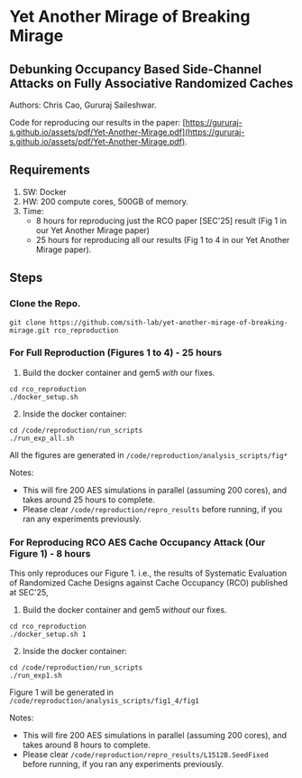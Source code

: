 # Yet Another Mirage of Breaking Mirage
## **Debunking Occupancy Based Side-Channel Attacks on Fully Associative Randomized Caches**

Authors: Chris Cao, Gururaj Saileshwar.

Code for reproducing our results in the paper: [https://gururaj-s.github.io/assets/pdf/Yet-Another-Mirage.pdf](https://gururaj-s.github.io/assets/pdf/Yet-Another-Mirage.pdf).

## Requirements
1. SW: Docker
2. HW: 200 compute cores, 500GB of memory.
3. Time:
   - 8 hours for reproducing just the RCO paper [SEC'25] result (Fig 1 in our Yet Another Mirage paper)
   - 25 hours for reproducing all our results (Fig 1 to 4 in our Yet Another Mirage paper).


## Steps

### Clone the Repo.

```
git clone https://github.com/sith-lab/yet-another-mirage-of-breaking-mirage.git rco_reproduction
```


### For Full Reproduction (Figures 1 to 4) - 25 hours

1. Build the docker container and gem5 *with* our fixes. 
```
cd rco_reproduction
./docker_setup.sh
```

2. Inside the docker container:
```
cd /code/reproduction/run_scripts 
./run_exp_all.sh 
```

All the figures are generated in `/code/reproduction/analysis_scripts/fig*`

Notes:
* This will fire 200 AES simulations in parallel (assuming 200 cores), and takes around 25 hours to complete.
* Please clear `/code/reproduction/repro_results` before running, if you ran any experiments previously.


### For Reproducing RCO AES Cache Occupancy Attack (Our Figure 1) - 8 hours

This only reproduces our Figure 1. i.e., the results of Systematic Evaluation of Randomized Cache Designs against Cache Occupancy (RCO) published at SEC'25,

1. Build the docker container and gem5 *without* our fixes. 
```
cd rco_reproduction
./docker_setup.sh 1
```

2. Inside the docker container:
```
cd /code/reproduction/run_scripts 
./run_exp1.sh 
```

Figure 1 will be generated in `/code/reproduction/analysis_scripts/fig1_4/fig1`

Notes:
* This will fire 200 AES simulations in parallel (assuming 200 cores), and takes around 8 hours to complete.
* Please clear `/code/reproduction/repro_results/L1512B.SeedFixed` before running, if you ran any experiments previously.




